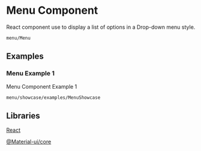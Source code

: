 # Menu Component

React component use to display a list of options in a Drop-down menu style.

```element
menu/Menu
```

## Examples

### Menu Example 1

Menu Component Example 1

```
menu/showcase/examples/MenuShowcase
```

## Libraries

[React](https://www.npmjs.com/package/react)

[@Material-ui/core](https://www.npmjs.com/package/@material-ui/core)
